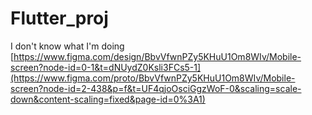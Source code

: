 # Flutter_proj
I don't know what I'm doing
[https://www.figma.com/design/BbvVfwnPZy5KHuU1Om8WIv/Mobile-screen?node-id=0-1&t=dNUydZ0Ksli3FCs5-1](https://www.figma.com/proto/BbvVfwnPZy5KHuU1Om8WIv/Mobile-screen?node-id=2-438&p=f&t=UF4qjoOsciGgzWoF-0&scaling=scale-down&content-scaling=fixed&page-id=0%3A1)
